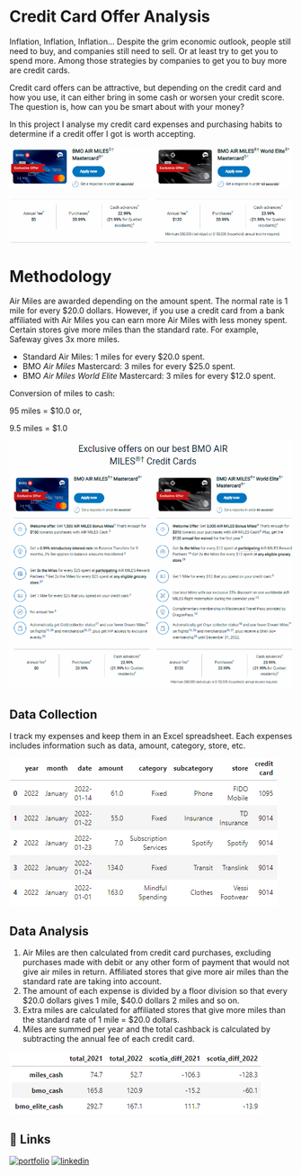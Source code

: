 
# Credit Card Offer Analysis

Inflation, Inflation, Inflation… Despite the grim economic outlook, people still need to buy, and companies still need to sell. Or at least try to get you to spend more. Among those strategies by companies to get you to buy more are credit cards.

Credit card offers can be attractive, but depending on the credit card and how you use, it can either bring in some cash or worsen your credit score. The question is, how can you be smart about with your money?

In this project I analyse my credit card expenses and purchasing habits to determine if a credit offer I got is worth accepting.

![image](https://github.com/aleivaar94/BMO-Airmiles-Analysis/blob/master/images/bmo-airmiles-offer-1.png)

![image](https://github.com/aleivaar94/BMO-Airmiles-Analysis/blob/master/images/bmo-airmiles-offer-3.png)



# Methodology

Air Miles are awarded depending on the amount spent. The normal rate is 1 mile for every $20.0 dollars. However, if you use a credit card from a bank affiliated with Air Miles you can earn more Air Miles with less money spent. Certain stores give more miles than the standard rate. For example, Safeway gives 3x more miles.

- Standard Air Miles: 1 miles for every $20.0 spent.
- BMO *Air Miles* Mastercard: 3 miles for every $25.0 spent.
- BMO *Air Miles World Elite* Mastercard: 3 miles for every $12.0 spent.

Conversion of miles to cash:

95 miles = $10.0 or,

9.5 miles = $1.0

![image](https://github.com/aleivaar94/BMO-Airmiles-Analysis/blob/master/images/bmo-airmiles-offer.png)

## Data Collection

I track my expenses and keep them in an Excel spreadsheet. Each expenses includes information such as data, amount, category, store, etc. 

![image](https://github.com/aleivaar94/BMO-Airmiles-Analysis/blob/master/images/df-expenses.png)


## Data Analysis

1. Air Miles are then calculated from credit card purchases, excluding purchases made with debit or any other form of payment that would not give air miles in return. Affiliated stores that give more air miles than the standard rate are taking into account.
2. The amount of each expense is divided by a floor division so that every $20.0 dollars gives 1 mile, $40.0 dollars 2 miles and so on.
3. Extra miles are calculated for affiliated stores that give more miles than the standard rate of 1 mile = $20.0 dollars.
4. Miles are summed per year and the total cashback is calculated by subtracting the annual fee of each credit card.

![image](https://github.com/aleivaar94/BMO-Airmiles-Analysis/blob/master/images/df-benefits-cards.png)



## 🔗 Links
[![portfolio](https://img.shields.io/badge/my_portfolio-000?style=for-the-badge&logo=ko-fi&logoColor=white)](https://alejandroleiva.notion.site/Data-Portfolio-5c5257235e044c6b9a8846131edac973)
[![linkedin](https://img.shields.io/badge/linkedin-0A66C2?style=for-the-badge&logo=linkedin&logoColor=white)](https://www.linkedin.com/in/ale-leivaar/)
